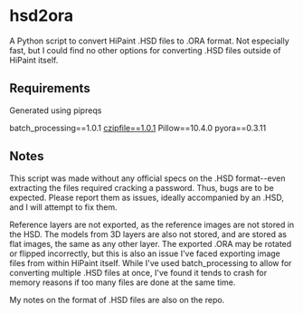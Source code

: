 # hsd2ora
A Python script to convert HiPaint .HSD files to .ORA format. Not especially fast, but I could find no other options for converting .HSD files outside of HiPaint itself.

## Requirements
Generated using pipreqs

batch_processing==1.0.1
[czipfile==1.0.1](https://github.com/ziyuang/czipfile)
Pillow==10.4.0
pyora==0.3.11

## Notes
This script was made without any official specs on the .HSD format--even extracting the files required cracking a password. Thus, bugs are to be expected. Please report them as issues, ideally accompanied by an .HSD, and I will attempt to fix them.

Reference layers are not exported, as the reference images are not stored in the HSD. The models from 3D layers are also not stored, and are stored as flat images, the same as any other layer. The exported .ORA may be rotated or flipped incorrectly, but this is also an issue I've faced exporting image files from within HiPaint itself. While I've used batch_processing to allow for converting multiple .HSD files at once, I've found it tends to crash for memory reasons if too many files are done at the same time.

My notes on the format of .HSD files are also on the repo.

